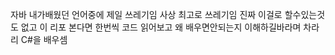 자바 내가배웠던 언어중에 제일 쓰레기임 사상 최고로 쓰레기임
진짜 이걸로 할수있는것도 없고 이 리포 본다면
한번씩 코드 읽어보고 왜 배우면안되는지 이해하길바라며
차라리 C#을 배우셈
